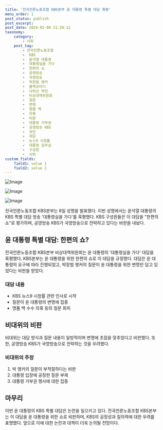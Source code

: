 ```yaml
---
title: '전국언론노동조합 KBS본부 윤 대통령 특별 대담 혹평'
menu_order: 1
post_status: publish
post_excerpt: 
post_date: 2024-02-08 21:28:12
taxonomy:
    category:
        - 사회
    post_tag:
        - 전국언론노동조합
        -  KBS
        -  윤석열 대통령
        -  대통령실을 가다
        -  한편의 쇼
        -  공영방송
        -  국영방송
        -  박장범 앵커
        -  블랙코미디
        -  낙하산 박민
        -  비상대책위원회
        -  질문
        -  변명
        -  명품 백
        -  의혹
        -  비판
        -  대통령 거부권
        -  공영방송 KBS
        -  국민
        -  대담
        -  뉴스9 시청률
        -  대통령 집무실
        -  구성원
        -  사퇴
custom_fields:
    field1: value 1
    field2: value 2
---
```


![Image](https://imgnews.pstatic.net/image/006/2024/02/08/0000122272_003_20240208180301081.jpg?type=w647)

![Image](https://imgnews.pstatic.net/image/006/2024/02/08/0000122272_002_20240208180301047.jpg?type=w647)

![Image](https://imgnews.pstatic.net/image/006/2024/02/08/0000122272_001_20240208180301005.jpg?type=w647)

전국언론노동조합 KBS본부는 8일 성명을 발표했다. 이번 성명에서는 윤석열 대통령의 KBS 특별 대담 방송 '대통령실을 가다'를 혹평했다. KBS 구성원들은 이 대담을 "한편의 쇼"로 평가하며, 공영방송 KBS가 국영방송으로 전락하고 있다는 비판을 내놨다.
## 윤 대통령 특별 대담: 한편의 쇼?
전국언론노동조합 KBS본부 비상대책위원회는 윤 대통령의 '대통령실을 가다' 대담을 혹평했다. KBS본부는 윤 대통령을 위한 한편의 쇼로 이 대담을 규정했다. 대담은 윤 대통령의 요구에 따라 진행되었고, 박장범 앵커의 질문이 윤 대통령을 위한 변명만 담고 있었다는 비판을 받았다.
### 대담 내용
- KBS 뉴스9 시청률 관련 인사로 시작
- 질문이 윤 대통령의 변명에 집중
- 명품 백 수수 의혹 등의 질문 회피
## 비대위의 비판
비대위는 대담 방식과 질문 내용이 일방적이며 변명에 초점을 맞추었다고 비판했다. 또한, 공영방송 KBS가 국영방송으로 전락하는 것을 우려했다.
### 비대위의 주장
1. 박 앵커의 질문이 부적절하다는 비판
2. 대통령 입장에 공정한 질문 부재
3. 대통령 거부권 행사에 대한 집중
## 마무리
이번 윤 대통령의 KBS 특별 대담은 논란을 일으키고 있다. 전국언론노동조합 KBS본부는 이 대담을 윤 대통령을 위한 쇼로 비판하며, KBS의 공정성과 질의력에 대한 우려를 표명했다. 앞으로 이에 대한 논란과 대책이 더욱 논의될 전망이다.
